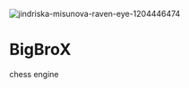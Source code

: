 ![jindriska-misunova-raven-eye-1204446474](https://github.com/user-attachments/assets/1edc1999-04d1-454d-9ca9-d21524f11f1b)
# BigBroX
chess engine

